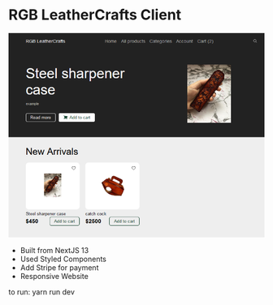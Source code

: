 # RGB LeatherCrafts Client

<p align="center">
      <img width="600"  src="screenshot-client.png">
</p>

- Built from NextJS 13
- Used Styled Components
- Add Stripe for payment
- Responsive Website

to run: yarn run dev
